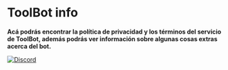 # ToolBot info

**Acá podrás encontrar la política de privacidad y los términos del servicio de ToolBot, además podrás ver información sobre algunas cosas extras acerca del bot.**

[![Discord](https://img.shields.io/badge/Discord-%235865F2.svg?style=for-the-badge&logo=discord&logoColor=white)](https://discord.com/invite/CWkDtYT8py)
